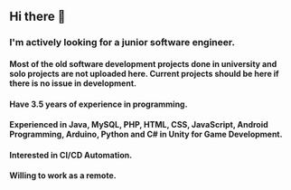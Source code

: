 ## Hi there 👋
### I'm actively looking for a junior software engineer. 

#### Most of the old software development projects done in university and solo projects are not uploaded here. Current projects should be here if there is no issue in development.
#### Have 3.5 years of experience in programming.
#### Experienced in Java, MySQL, PHP, HTML, CSS, JavaScript, Android Programming, Arduino, Python and C# in Unity for Game Development.
#### Interested in CI/CD Automation.
#### Willing to work as a remote.

<!--
**Gv3N/Gv3N** is a ✨ _special_ ✨ repository because its `README.md` (this file) appears on your GitHub profile.

Here are some ideas to get you started:

- 🔭 I’m currently working on ...
- 🌱 I’m currently learning ...
- 👯 I’m looking to collaborate on ...
- 🤔 I’m looking for help with ...
- 💬 Ask me about ...
- 📫 How to reach me: ...
- 😄 Pronouns: ...
- ⚡ Fun fact: ...
-->
